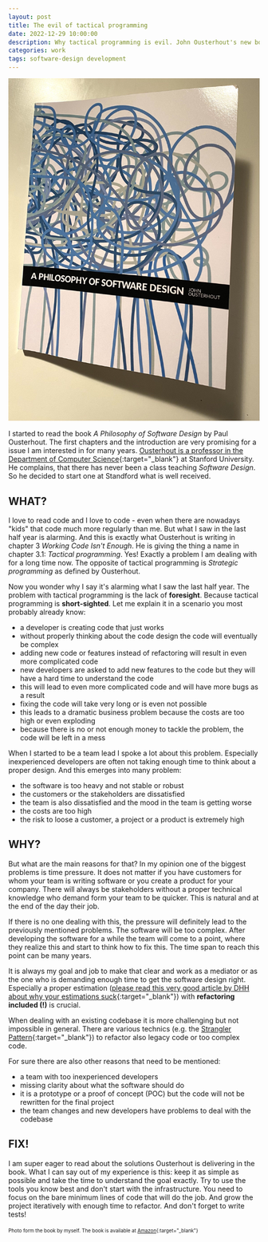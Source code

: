 ```yaml
---
layout: post
title: The evil of tactical programming
date: 2022-12-29 10:00:00
description: Why tactical programming is evil. John Ousterhout's new book A philosphy of software design is helping to understand why good software design solves problems.
categories: work
tags: software-design development 
---
```


<img src="/assets/images/ousterhout.jpg" />

I started to read the book _A Philosophy of Software Design_ by Paul Ousterhout. The first chapters and the introduction are very promising for a issue I am interested in for many years. [Ousterhout is a professor in the Department of Computer Science](https://web.stanford.edu/~ouster/cgi-bin/home.php){:target="_blank"} at Stanford University. He complains, that there has never been a class teaching _Software Design_. So he decided to start one at Standford what is well received. 

## WHAT?

I love to read code and I love to code - even when there are nowadays "kids" that code much more regularly than me. But what I saw in the last half year is alarming. And this is exactly what Ousterhout is writing in chapter 3 _Working Code Isn't Enough_. He is giving the thing a name in chapter 3.1: _Tactical programming_. Yes! Exactly a problem I am dealing with for a long time now. The opposite of tactical programming is _Strategic programming_ as defined by Ousterhout. 

Now you wonder why I say it's alarming what I saw the last half year. The problem with tactical programming is the lack of **foresight**. Because tactical programming is **short-sighted**. Let me explain it in a scenario you most probably already know:

* a developer is creating code that just works
* without properly thinking about the code design the code will eventually be complex
* adding new code or features instead of refactoring will result in even more complicated code
* new developers are asked to add new features to the code but they will have a hard time to understand the code
* this will lead to even more complicated code and will have more bugs as a result
* fixing the code will take very long or is even not possible
* this leads to a dramatic business problem because the costs are too high or even exploding
* because there is no or not enough money to tackle the problem, the code will be left in a mess

When I started to be a team lead I spoke a lot about this problem. Especially inexperienced developers are often not taking enough time to think about a proper design. And this emerges into many problem:

* the software is too heavy and not stable or robust
* the customers or the stakeholders are dissatisfied
* the team is also dissatisfied and the mood in the team is getting worse
* the costs are too high
* the risk to loose a customer, a project or a product is extremely high

## WHY?

But what are the main reasons for that? In my opinion one of the biggest problems is time pressure. It does not matter if you have customers for whom your team is writing software or you create a product for your company. There will always be stakeholders without a proper technical knowledge who demand form your team to be quicker. This is natural and at the end of the day their job. 

If there is no one dealing with this, the pressure will definitely lead to the previously mentioned problems. The software will be too complex. After developing the software for a while the team will come to a point, where they realize this and start to think how to fix this. The time span to reach this point can be many years. 

It is always my goal and job to make that clear and work as a mediator or as the one who is demanding enough time to get the software design right. Especially a proper estimation ([please read this very good article by DHH about why your estimations suck](https://world.hey.com/dhh/your-estimates-suck-2b9f8445){:target="_blank"}) with **refactoring included (!)** is crucial. 

When dealing with an existing codebase it is more challenging but not impossible in general. There are various technics (e.g. the [Strangler Pattern](https://martinfowler.com/bliki/StranglerFigApplication.html){:target="_blank"}) to refactor also legacy code or too complex code. 

For sure there are also other reasons that need to be mentioned:

* a team with too inexperienced developers
* missing clarity about what the software should do
* it is a prototype or a proof of concept (POC) but the code will not be rewritten for the final project
* the team changes and new developers have problems to deal with the codebase

## FIX!

I am super eager to read about the solutions Ousterhout is delivering in the book. What I can say out of my experience is this: keep it as simple as possible and take the time to understand the goal exactly. Try to use the tools you know best and don't start with the infrastructure. You need to focus on the bare minimum lines of code that will do the job. And grow the project iteratively with enough time to refactor. And don't forget to write tests!

<span style="font-size: 0.7em">Photo form the book by myself. The book is available at [Amazon](https://www.amazon.de/Philosophy-Software-Design-John-Ousterhout/dp/1732102201/ref=sr_1_3?ie=UTF8&qid=1524677319&sr=8-3&keywords=john+ousterhout){:target="_blank"}</span>
